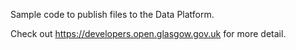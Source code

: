 Sample code to publish files to the Data Platform.

Check out https://developers.open.glasgow.gov.uk for more detail.
